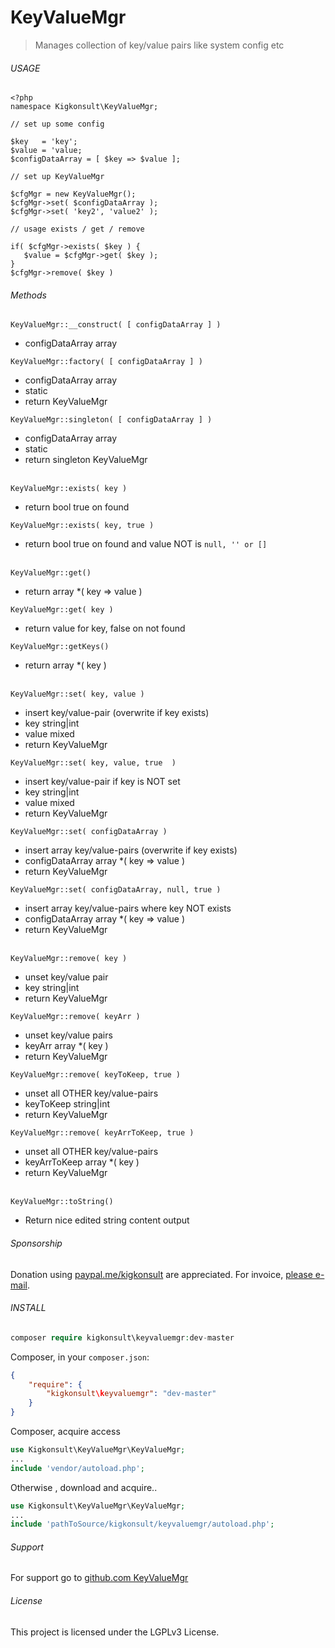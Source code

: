
# KeyValueMgr

> Manages collection of key/value pairs like system config etc


###### USAGE 
 
~~~~~~~~
<?php
namespace Kigkonsult\KeyValueMgr;

// set up some config

$key   = 'key';
$value = 'value;
$configDataArray = [ $key => $value ];

// set up KeyValueMgr

$cfgMgr = new KeyValueMgr();
$cfgMgr->set( $configDataArray );
$cfgMgr->set( 'key2', 'value2' );

// usage exists / get / remove

if( $cfgMgr->exists( $key ) {
   $value = $cfgMgr->get( $key );
}
$cfgMgr->remove( $key )

~~~~~~~~

###### Methods

```KeyValueMgr::__construct( [ configDataArray ] )```
* configDataArray array 

```KeyValueMgr::factory( [ configDataArray ] )```
* configDataArray  array
* static
* return KeyValueMgr

```KeyValueMgr::singleton( [ configDataArray ] )```
* configDataArray  array
* static
* return singleton KeyValueMgr
<br><br>


```KeyValueMgr::exists( key )```
* return bool true on found

```KeyValueMgr::exists( key, true )```
* return bool true on found and value NOT is ```null, '' or []```
<br><br>

```KeyValueMgr::get()```
* return array *( key => value )

```KeyValueMgr::get( key )```
* return value for key, false on not found

```KeyValueMgr::getKeys()```
* return array *( key )
<br><br>


```KeyValueMgr::set( key, value )```
* insert key/value-pair (overwrite if key exists)
* key    string|int 
* value  mixed 
* return KeyValueMgr

```KeyValueMgr::set( key, value, true  )```
* insert key/value-pair if key is NOT set
* key    string|int 
* value  mixed 
* return KeyValueMgr

```KeyValueMgr::set( configDataArray )```
* insert array key/value-pairs (overwrite if key exists)
* configDataArray  array *( key => value )
* return KeyValueMgr

```KeyValueMgr::set( configDataArray, null, true )```
* insert array key/value-pairs where key NOT exists
* configDataArray  array *( key => value )
* return KeyValueMgr
<br><br>


```KeyValueMgr::remove( key )```
* unset key/value pair
* key    string|int
* return KeyValueMgr

```KeyValueMgr::remove( keyArr )```
* unset key/value pairs
* keyArr  array *( key )
* return KeyValueMgr

```KeyValueMgr::remove( keyToKeep, true )```
* unset all OTHER key/value-pairs 
* keyToKeep  string|int 
* return KeyValueMgr

```KeyValueMgr::remove( keyArrToKeep, true )```
* unset all OTHER key/value-pairs 
* keyArrToKeep  array *( key )
* return KeyValueMgr
<br><br>

```KeyValueMgr::toString()```
* Return nice edited string content output


###### Sponsorship

Donation using <a href="https://paypal.me/kigkonsult?locale.x=en_US" rel="nofollow">paypal.me/kigkonsult</a> are appreciated. 
For invoice, <a href="mailto:ical@kigkonsult.se">please e-mail</a>.

###### INSTALL

``` php
composer require kigkonsult\keyvaluemgr:dev-master
```

Composer, in your `composer.json`:

``` json
{
    "require": {
        "kigkonsult\keyvaluemgr": "dev-master"
    }
}
```

Composer, acquire access
``` php
use Kigkonsult\KeyValueMgr\KeyValueMgr;
...
include 'vendor/autoload.php';
```


Otherwise , download and acquire..

``` php
use Kigkonsult\KeyValueMgr\KeyValueMgr;
...
include 'pathToSource/kigkonsult/keyvaluemgr/autoload.php';
```


###### Support

For support go to [github.com KeyValueMgr]


###### License

This project is licensed under the LGPLv3 License.


[Composer]:https://getcomposer.org/
[github.com KeyValueMgr]:https://github.com/iCalcreator/keyvaluemgr
